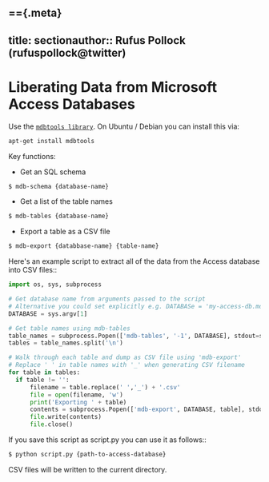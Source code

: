 =={.meta}
---
title: sectionauthor:: Rufus Pollock (rufuspollock@twitter)
---

Liberating Data from Microsoft Access Databases
===============================================

Use the [`mdbtools library`](http://mdbtools.sourceforge.net/). On Ubuntu / Debian you can install this via:
```bash
apt-get install mdbtools
```

Key functions:

+ Get an SQL schema
```bash
$ mdb-schema {database-name}
```
+ Get a list of the table names
```bash
$ mdb-tables {database-name}
```
+ Export a table as a CSV file
```bash
$ mdb-export {databbase-name} {table-name}
```

Here's an example script to extract all of the data from the Access database into CSV files::

```python
import os, sys, subprocess

# Get database name from arguments passed to the script
# Alternative you could set explicitly e.g. DATABASe = 'my-access-db.mdb'
DATABASE = sys.argv[1]

# Get table names using mdb-tables
table_names = subprocess.Popen(['mdb-tables', '-1', DATABASE], stdout=subprocess.PIPE).communicate()[0]
tables = table_names.split('\n')

# Walk through each table and dump as CSV file using 'mdb-export'
# Replace ' ' in table names with '_' when generating CSV filename
for table in tables:
  if table != '':
	  filename = table.replace(' ','_') + '.csv'
	  file = open(filename, 'w')
	  print('Exporting ' + table)
	  contents = subprocess.Popen(['mdb-export', DATABASE, table], stdout=subprocess.PIPE).communicate()[0]
	  file.write(contents)
	  file.close()
```


If you save this script as script.py you can use it as follows::

```bash
$ python script.py {path-to-access-database}
```

CSV files will be written to the current directory.

